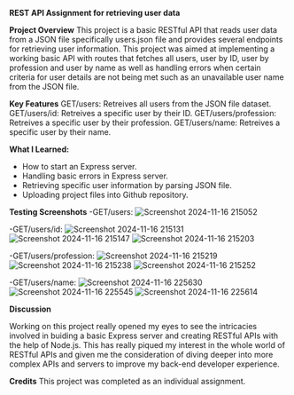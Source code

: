 **REST API Assignment for retrieving user data**

**Project Overview**
This project is a basic RESTful API that reads user data from a JSON file specifically users.json file and provides several endpoints for retrieving user information. This project was aimed at implementing a working basic API with routes that fetches all users, user by ID, user by profession and user by name as well as handling errors when certain criteria for user details are not being met such as an unavailable user name from the JSON file.

**Key Features**
GET/users: Retreives all users from the JSON file dataset.
GET/users/id: Retreives a specific user by their ID.
GET/users/profession: Retreives a specific user by their profession.
GET/users/name: Retreives a specific user by their name.

**What I Learned:**
- How to start an Express server.
- Handling basic errors in Express server.
- Retrieving specific user information by parsing JSON file.
- Uploading project files into Github repository.

**Testing Screenshots**
-GET/users: 
![Screenshot 2024-11-16 215052](https://github.com/user-attachments/assets/942ed15a-0688-4a17-8900-8cd80a3cef26)

-GET/users/id:
![Screenshot 2024-11-16 215131](https://github.com/user-attachments/assets/11c41183-5749-4f3d-b871-9d19010a46da)
![Screenshot 2024-11-16 215147](https://github.com/user-attachments/assets/9945cd77-7bc5-4f7c-ad17-3a93a570eb35)
![Screenshot 2024-11-16 215203](https://github.com/user-attachments/assets/5f976b96-f8f0-4801-b8bb-a5ad13480f3e)

-GET/users/profession:
![Screenshot 2024-11-16 215219](https://github.com/user-attachments/assets/8fc0fa86-5700-418e-8dba-46786f39c15f)
![Screenshot 2024-11-16 215238](https://github.com/user-attachments/assets/ccb74a1f-18a3-4ec2-9c01-de6c2f9917d3)
![Screenshot 2024-11-16 215252](https://github.com/user-attachments/assets/948a6874-189a-4623-8a6c-c154ae0b97db)

-GET/users/name:
![Screenshot 2024-11-16 225630](https://github.com/user-attachments/assets/cb92dd1c-b85d-4b12-9a6e-b786214eefec)
![Screenshot 2024-11-16 225545](https://github.com/user-attachments/assets/5b461f60-5dfd-4c2f-998b-b7391b0d551a)
![Screenshot 2024-11-16 225614](https://github.com/user-attachments/assets/e0f82834-4825-4a18-bed7-ed5eeb8c175c)

**Discussion**

Working on this project really opened my eyes to see the intricacies involved in buiding a basic Express server and creating RESTful APIs with the help of Node.js. This has really piqued my interest in the whole world of RESTful APIs and given me the consideration of diving deeper into more complex APIs and servers to improve my back-end developer experience.

**Credits**
This project was completed as an individual assignment.


